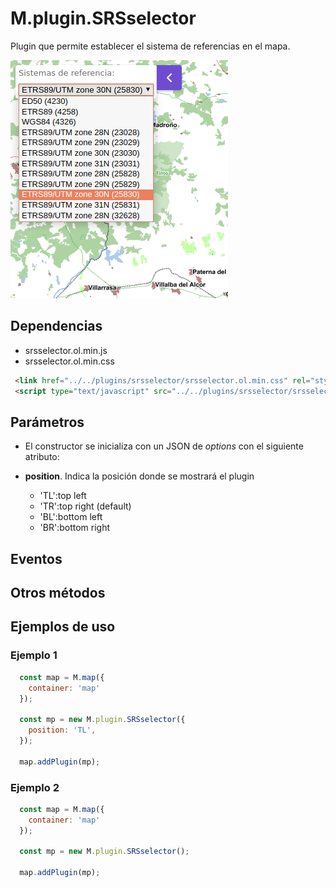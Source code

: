 # M.plugin.SRSselector

Plugin que permite establecer el sistema de referencias en el mapa.

![Imagen1](../img/srsSelector_1.png)

## Dependencias

- srsselector.ol.min.js
- srsselector.ol.min.css


```html
 <link href="../../plugins/srsselector/srsselector.ol.min.css" rel="stylesheet" />
 <script type="text/javascript" src="../../plugins/srsselector/srsselector.ol.min.js"></script>
```

## Parámetros

- El constructor se inicializa con un JSON de _options_ con el siguiente atributo:
  
- **position**. Indica la posición donde se mostrará el plugin
  - 'TL':top left
  - 'TR':top right (default)
  - 'BL':bottom left
  - 'BR':bottom right

## Eventos

## Otros métodos

## Ejemplos de uso

### Ejemplo 1
```javascript
  const map = M.map({
    container: 'map'
  });

  const mp = new M.plugin.SRSselector({
    position: 'TL',
  });

  map.addPlugin(mp);
```
### Ejemplo 2
```javascript
  const map = M.map({
    container: 'map'
  });

  const mp = new M.plugin.SRSselector();

  map.addPlugin(mp);
```
